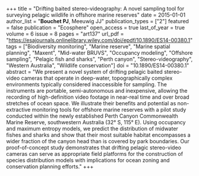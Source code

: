 +++
title = "Drifting baited stereo-videography: A novel sampling tool for surveying pelagic wildlife in offshore marine reserves"
date = 2015-01-01
author_list = "<b>Bouchet PJ</b>, Meeuwig JJ"
publication_types = ["2"]
featured = false
publication = "Ecosphere"
open_access = true
last_of_year = true
volume = 6
issue = 8
pages = "art137"
url_pdf = "https://esajournals.onlinelibrary.wiley.com/doi/epdf/10.1890/ES14-00380.1"
tags = ["Biodiversity monitoring", "Marine reserve", "Marine spatial planning", "Maxent", "Mid-water BRUVS", "Occupancy modeling", "Offshore sampling", "Pelagic fish and sharks", "Perth canyon", "Stereo-videography", "Western Australia", "Wildlife conservation"]
doi = "10.1890/ES14-00380.1"
abstract = "We present a novel system of drifting pelagic baited stereo-video cameras that operate in deep-water, topographically complex environments typically considered inaccessible for sampling. The instruments are portable, semi-autonomous and inexpensive, allowing the recording of high-definition video footage in near-real time and over broad stretches of ocean space. We illustrate their benefits and potential as non-extractive monitoring tools for offshore marine reserves with a pilot study conducted within the newly established Perth Canyon Commonwealth Marine Reserve, southwestern Australia (32° S, 115° E). Using occupancy and maximum entropy models, we predict the distribution of midwater fishes and sharks and show that their most suitable habitat encompasses a wider fraction of the canyon head than is covered by park boundaries. Our proof-of-concept study demonstrates that drifting pelagic stereo-video cameras can serve as appropriate field platforms for the construction of species distribution models with implications for ocean zoning and conservation planning efforts."
+++

